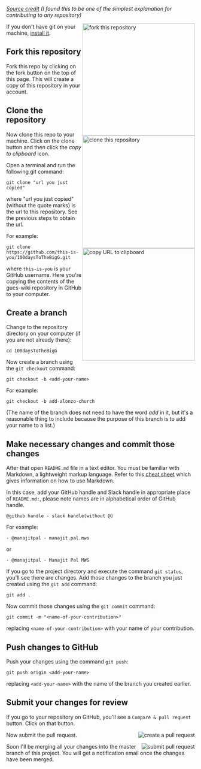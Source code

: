 *[Source credit](https://github.com/danivijay/gucs-wiki/blob/master/CONTRIBUTING.md) (I found this to be one of the simplest explanation for contributing  to any repository)*

<img align="right" width="300" src="https://i.imgur.com/E4FlFju.png" alt="fork this repository" />

If you don't have git on your machine, [install it]( https://help.github.com/articles/set-up-git/).

## Fork this repository

Fork this repo by clicking on the fork button on the top of this page.
This will create a copy of this repository in your account.

## Clone the repository

<img align="right" width="300" src="https://i.imgur.com/0JFVZuT.png?1" alt="clone this repository" />

Now clone this repo to your machine.
Click on the clone button and then click the *copy to clipboard* icon.

Open a terminal and run the following git command:

```
git clone "url you just copied"
```

where "url you just copied" (without the quote marks) is the url to this repository.
See the previous steps to obtain the url.


<img align="right" width="300" src="https://i.imgur.com/mVX0aQO.png" alt="copy URL to clipboard" />

For example:
```
git clone https://github.com/this-is-you/100daysToTheBigG.git
```
where `this-is-you` is your GitHub username. Here you're copying the contents of the gucs-wiki repository in GitHub to your computer.

## Create a branch

Change to the repository directory on your computer (if you are not already there):

```
cd 100daysToTheBigG
```
Now create a branch using the `git checkout` command:
```
git checkout -b <add-your-name>
```

For example:
```
git checkout -b add-alonzo-church
```
(The name of the branch does not need to have the word *add* in it, but it's a reasonable thing to include because the purpose of this branch is to add your name to a list.)

## Make necessary changes and commit those changes

After that open `README.md` file in a text editor. You must be familiar with Markdown, a lightweight markup language. Refer to this [cheat sheet](https://github.com/adam-p/markdown-here/wiki/Markdown-Cheatsheet) which gives information on how to use Markdown.

In this case, add your GitHub handle and Slack handle in appropriate place of `README.md:`, please note names are in alphabetical order of GitHub handle.

```
@github handle - slack handle(without @)
```

For example:

```
- @manajitpal - manajit.pal.mws
```
or

```
- @manajitpal - Manajit Pal MWS
```


If you go to the project directory and execute the command `git status`, you'll see there are changes. Add those changes to the branch you just created using the `git add` command:

```
git add .
```

Now commit those changes using the `git commit` command:
```
git commit -m "<name-of-your-contribution>"
```
replacing `<name-of-your-contribution>` with your name of your contribution.

## Push changes to GitHub

Push your changes using the command `git push`:
```
git push origin <add-your-name>
```
replacing `<add-your-name>` with the name of the branch you created earlier.

## Submit your changes for review

If you go to your repository on GitHub, you'll see a  `Compare & pull request` button.  Click on that button.

<img style="float: right;" src="https://i.imgur.com/i9j9rgI.png" alt="create a pull request" />

Now submit the pull request.

<img style="float: right;" src="https://i.imgur.com/p71E6je.png" alt="submit pull request" />

Soon I'll be merging all your changes into the master branch of this project. You will get a notification email once the changes have been merged.
